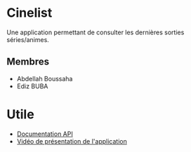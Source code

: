 # Cinelist

Une application permettant de consulter les dernières sorties séries/animes.

## Membres

- Abdellah Boussaha
- Ediz BUBA

# Utile

- [Documentation API](https://simkl.docs.apiary.io/#)
- [Vidéo de présentation de l'application](https://www.youtube.com/watch?v=KYbIFQ9vRA4)
